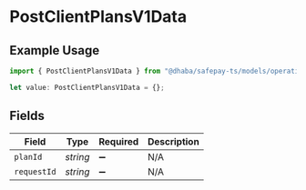 # PostClientPlansV1Data

## Example Usage

```typescript
import { PostClientPlansV1Data } from "@dhaba/safepay-ts/models/operations";

let value: PostClientPlansV1Data = {};
```

## Fields

| Field              | Type               | Required           | Description        |
| ------------------ | ------------------ | ------------------ | ------------------ |
| `planId`           | *string*           | :heavy_minus_sign: | N/A                |
| `requestId`        | *string*           | :heavy_minus_sign: | N/A                |